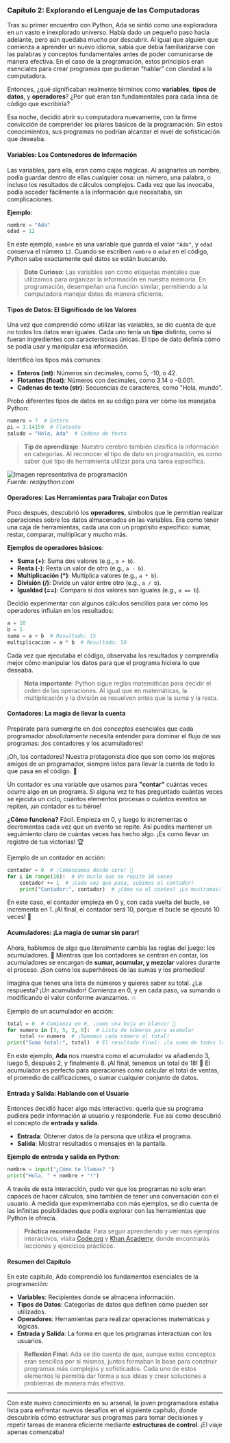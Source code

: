 ### Capítulo 2: Explorando el Lenguaje de las Computadoras

Tras su primer encuentro con Python, Ada se sintió como una exploradora en un vasto e inexplorado universo. Había dado un pequeño paso hacia adelante, pero aún quedaba mucho por descubrir. Al igual que alguien que comienza a aprender un nuevo idioma, sabía que debía familiarizarse con las palabras y conceptos fundamentales antes de poder comunicarse de manera efectiva. En el caso de la programación, estos principios eran esenciales para crear programas que pudieran “hablar” con claridad a la computadora.

Entonces, ¿qué significaban realmente términos como **variables**, **tipos de datos**, y **operadores**? ¿Por qué eran tan fundamentales para cada línea de código que escribiría?

Esa noche, decidió abrir su computadora nuevamente, con la firme convicción de comprender los pilares básicos de la programación. Sin estos conocimientos, sus programas no podrían alcanzar el nivel de sofisticación que deseaba.

#### Variables: Los Contenedores de Información

Las variables, para ella, eran como cajas mágicas. Al asignarles un nombre, podía guardar dentro de ellas cualquier cosa: un número, una palabra, o incluso los resultados de cálculos complejos. Cada vez que las invocaba, podía acceder fácilmente a la información que necesitaba, sin complicaciones.

**Ejemplo**:

```python
nombre = "Ada"
edad = 12
```

En este ejemplo, `nombre` es una variable que guarda el valor `"Ada"`, y `edad` conserva el número `12`. Cuando se escriben `nombre` o `edad` en el código, Python sabe exactamente qué datos se están buscando.

> **Dato Curioso**: Las variables son como etiquetas mentales que utilizamos para organizar la información en nuestra memoria. En programación, desempeñan una función similar, permitiendo a la computadora manejar datos de manera eficiente.

#### Tipos de Datos: El Significado de los Valores

Una vez que comprendió cómo utilizar las variables, se dio cuenta de que no todos los datos eran iguales. Cada uno tenía un **tipo** distinto, como si fueran ingredientes con características únicas. El tipo de dato definía cómo se podía usar y manipular esa información.

Identificó los tipos más comunes:

- **Enteros (int)**: Números sin decimales, como 5, -10, o 42.
- **Flotantes (float)**: Números con decimales, como 3.14 o -0.001.
- **Cadenas de texto (str)**: Secuencias de caracteres, como "Hola, mundo".

Probó diferentes tipos de datos en su código para ver cómo los manejaba Python:

```python
numero = 7  # Entero
pi = 3.14159  # Flotante
saludo = "Hola, Ada"  # Cadena de texto
```

> **Tip de aprendizaje**: Nuestro cerebro también clasifica la información en categorías. Al reconocer el tipo de dato en programación, es como saber qué tipo de herramienta utilizar para una tarea específica.

![Imagen representativa de programación](https://realpython.com/cdn-cgi/image/width=960,format=auto/https://files.realpython.com/media/UPDATE-Variables-in-Python_Watermarked.7d8b51f3adad.jpg)  
*Fuente: realpython.com*
#### Operadores: Las Herramientas para Trabajar con Datos

Poco después, descubrió los **operadores**, símbolos que le permitían realizar operaciones sobre los datos almacenados en las variables. Era como tener una caja de herramientas, cada una con un propósito específico: sumar, restar, comparar, multiplicar y mucho más.

**Ejemplos de operadores básicos**:

- **Suma (+)**: Suma dos valores (e.g., `a + b`).
- **Resta (-)**: Resta un valor de otro (e.g., `a - b`).
- **Multiplicación (*)**: Multiplica valores (e.g., `a * b`).
- **División (/)**: Divide un valor entre otro (e.g., `a / b`).
- **Igualdad (==)**: Compara si dos valores son iguales (e.g., `a == b`).

Decidió experimentar con algunos cálculos sencillos para ver cómo los operadores influían en los resultados:

```python
a = 10
b = 5
suma = a + b  # Resultado: 15
multiplicacion = a * b  # Resultado: 50
```

Cada vez que ejecutaba el código, observaba los resultados y comprendía mejor cómo manipular los datos para que el programa hiciera lo que deseaba.

> **Nota importante**: Python sigue reglas matemáticas para decidir el orden de las operaciones. Al igual que en matemáticas, la multiplicación y la división se resuelven antes que la suma y la resta.

#### **Contadores: La magia de llevar la cuenta**
Prepárate para sumergirte en dos conceptos esenciales que cada programador *absolutamente* necesita entender para dominar el flujo de sus programas: ¡los contadores y los acumuladores! 

¡Oh, los contadores! Nuestra protagonista dice que  son como los mejores amigos de un programador, siempre listos para llevar la cuenta de todo lo que pasa en el código. 🎯

Un contador es una variable que usamos para **"contar"** cuántas veces ocurre algo en un programa. Si alguna vez te has preguntado cuántas veces se ejecuta un ciclo, cuántos elementos procesas o cuántos eventos se repiten, ¡un contador es tu héroe!

**¿Cómo funciona?** Fácil. Empieza en 0, y luego lo incrementas o decrementas cada vez que un evento se repite. Así puedes mantener un seguimiento claro de cuántas veces has hecho algo. ¡Es como llevar un registro de tus victorias! 🏆

Ejemplo de un contador en acción:

```python
contador = 0  # ¡Comenzamos desde cero! 🏁
for i in range(10):  # Un bucle que se repite 10 veces
    contador += 1  # ¡Cada vez que pasa, subimos el contador!
    print("Contador:", contador)  # ¿Cómo va el conteo? ¡Lo mostramos!
```

En este caso, el contador empieza en 0 y, con cada vuelta del bucle, se incrementa en 1. ¡Al final, el contador será 10, porque el bucle se ejecutó 10 veces! 🧮

#### **Acumuladores: ¡La magia de sumar sin parar!**
Ahora, hablemos de algo que *literalmente* cambia las reglas del juego: los acumuladores. 🎉 Mientras que los contadores se centran en contar, los acumuladores se encargan de **sumar, acumular, y mezclar** valores durante el proceso. ¡Son como los superhéroes de las sumas y los promedios! 

Imagina que tienes una lista de números y quieres saber su total. ¿La respuesta? ¡Un acumulador! Comienza en 0, y en cada paso, va sumando o modificando el valor conforme avanzamos. 💥

Ejemplo de un acumulador en acción:

```python
total = 0  # Comienza en 0, ¡como una hoja en blanco! 📜
for numero in [3, 5, 2, 8]:  # Lista de números para acumular
    total += numero  # ¡Sumamos cada número al total!
print("Suma total:", total)  # El resultado final: ¡la suma de todos los números!
```

En este ejemplo, **Ada** nos muestra como el acumulador va añadiendo 3, luego 5, después 2, y finalmente 8. ¡Al final, tenemos un total de 18! 🎊 El acumulador es perfecto para operaciones como calcular el total de ventas, el promedio de calificaciones, o sumar cualquier conjunto de datos.

#### Entrada y Salida: Hablando con el Usuario

Entonces decidió hacer algo más interactivo: quería que su programa pudiera pedir información al usuario y responderle. Fue así como descubrió el concepto de **entrada y salida**.

- **Entrada**: Obtener datos de la persona que utiliza el programa.
- **Salida**: Mostrar resultados o mensajes en la pantalla.

**Ejemplo de entrada y salida en Python**:

```python
nombre = input("¿Cómo te llamas? ")
print("Hola, " + nombre + "!")
```

A través de esta interacción, pudo ver que los programas no solo eran capaces de hacer cálculos, sino también de tener una conversación con el usuario. A medida que experimentaba con más ejemplos, se dio cuenta de las infinitas posibilidades que podía explorar con las herramientas que Python le ofrecía.

> **Práctica recomendada**: Para seguir aprendiendo y ver más ejemplos interactivos, visita [Code.org](https://code.org/) y [Khan Academy](https://www.khanacademy.org/computing/computer-programming), donde encontrarás lecciones y ejercicios prácticos.

#### Resumen del Capítulo

En este capítulo, Ada comprendió los fundamentos esenciales de la programación:

- **Variables**: Recipientes donde se almacena información.
- **Tipos de Datos**: Categorías de datos que definen cómo pueden ser utilizados.
- **Operadores**: Herramientas para realizar operaciones matemáticas y lógicas.
- **Entrada y Salida**: La forma en que los programas interactúan con los usuarios.

> **Reflexión Final**: Ada se dio cuenta de que, aunque estos conceptos eran sencillos por sí mismos, juntos formaban la base para construir programas más complejos y sofisticados. Cada uno de estos elementos le permitía dar forma a sus ideas y crear soluciones a problemas de manera más efectiva.

---

Con este nuevo conocimiento en su arsenal, la joven programadora estaba lista para enfrentar nuevos desafíos en el siguiente capítulo, donde descubriría cómo estructurar sus programas para tomar decisiones y repetir tareas de manera eficiente mediante **estructuras de control**. ¡El viaje apenas comenzaba!

<!--stackedit_data:
eyJoaXN0b3J5IjpbMTI3OTQ3Nzc3N119
-->